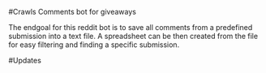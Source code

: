 #Crawls Comments bot for giveaways

The endgoal for this reddit bot is to save all comments from a predefined submission into a text file. A spreadsheet can be then created from the file for easy filtering and finding a specific submission.

#Updates
```
